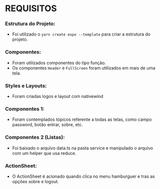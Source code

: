 # REQUISITOS

### Estrutura do Projeto:
- Foi utilizado o `yarn create expo --template` para criar a estrutura do projeto.

### Componentes:
- Foram utilizados componentes do tipo função.
- Os componentes `Header` e `FullScreen`  foram utilizados em mais de uma tela.

### Styles e Layouts: 
- Foram criadas logos e layout com nativewind

### Componentes 1:
- Foram contemplados tópicos referente a todas as telas, como campo password, botão entrar, sobre, etc.

### Componentes 2 (Listas):
- Foi baixado o arquivo data.ts na pasta service e manipulado o arquivo com um helper que usa reduce.

### ActionSheet:
- O ActionSheet é acionado quando clica no menu hamburguer e tras as opções sobre e logout.